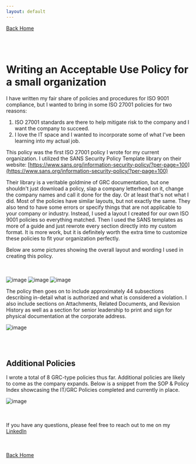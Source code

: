 ```yaml
---
layout: default
---
```


[Back Home](./index.md)

<br/><br/>
# Writing an Acceptable Use Policy for a small organization

I have written my fair share of policies and procedures for ISO 9001 compliance, but I wanted to bring in some ISO 27001 policies for two reasons:  
1. ISO 27001 standards are there to help mitigate risk to the company and I want the company to succeed.
2. I love the IT space and I wanted to incorporate some of what I've been learning into my actual job.

This policy was the first ISO 27001 policy I wrote for my current organization. I utilized the SANS Security Policy Template library on their website: [https://www.sans.org/information-security-policy/?per-page=100](https://www.sans.org/information-security-policy/?per-page=100)  

Their library is a veritable goldmine of GRC documentation, but one shouldn't just download a policy, slap a company letterhead on it, change the company names and call it done for the day. Or at least that's not what I did. Most of the policies have similar layouts, but not exactly the same. They also tend to have some errors or specify things that are not applicable to your company or industry. Instead, I used a layout I created for our own ISO 9001 policies so everything matched. Then I used the SANS templates as more of a guide and just rewrote every section directly into my custom format. It is more work, but it is definitely worth the extra time to customize these policies to fit your organization perfectly.

Below are some pictures showing the overall layout and wording I used in creating this policy.

<br/><br/>
![image](https://github.com/user-attachments/assets/265c15c2-821c-4f97-b29a-4e211789fd37)
![image](https://github.com/user-attachments/assets/c10b9dea-5d0e-4a3c-aef1-b55844fcf45e)
![image](https://github.com/user-attachments/assets/2d333451-4049-4bb4-a81b-12e3763de2a7)

The policy then goes on to include approximately 44 subsections describing in-detail what is authorized and what is considered a violation. I also include sections on Attachments, Related Documents, and Revision History as well as a section for senior leadership to print and sign for physical documentation at the corporate address.

![image](https://github.com/user-attachments/assets/99ef1536-e940-451c-958e-5dce8cd44d8f)

<br/><br/>
## Additional Policies  
I wrote a total of 8 GRC-type policies thus far. Additional policies are likely to come as the company expands. Below is a snippet from the SOP & Policy Index showcasing the IT/GRC Policies completed and currently in place.

![image](https://github.com/user-attachments/assets/500d0b98-90e3-43c5-8009-b8b4ae67014b)

<br/><br/>
If you have any questions, please feel free to reach out to me on my [LinkedIn](https://www.linkedin.com/in/justin-roederer-248b5630a/)

<br/><br/>
[Back Home](./index.md)
